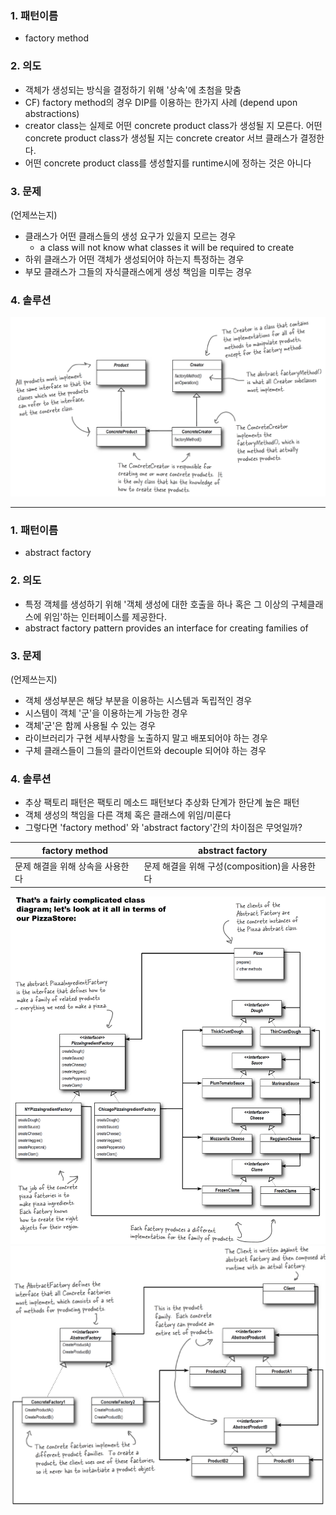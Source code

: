 ### 1. 패턴이름
- factory method

### 2. 의도
- 객체가 생성되는 방식을 결정하기 위해 '상속'에 초첨을 맞춤
- CF) factory method의 경우 DIP를 이용하는 한가지 사례 (depend upon abstractions)
- creator class는 실제로 어떤 concrete product class가 생성될 지 모른다. 어떤 concrete product class가 생성될 지는 concrete creator 서브 클래스가 결정한다.
- 어떤 concrete product class를 생성할지를 runtime시에 정하는 것은 아니다

### 3. 문제
(언제쓰는지)
- 클래스가 어떤 클래스들의 생성 요구가 있을지 모르는 경우
  - a class will not know what classes it will be required to create
- 하위 클래스가 어떤 객체가 생성되어야 하는지 특정하는 경우
- 부모 클래스가 그들의 자식클래스에게 생성 책임을 미루는 경우

### 4. 솔루션
![general_factorymethod.png](general_factorymethod.png)

---

### 1. 패턴이름
- abstract factory

### 2. 의도
- 특정 객체를 생성하기 위해 '객체 생성에 대한 호출을 하나 혹은 그 이상의 구체클래스에 위임'하는 인터페이스를 제공한다.
- abstract factory pattern provides an interface for creating families of

### 3. 문제
(언제쓰는지)
- 객체 생성부분은 해당 부분을 이용하는 시스템과 독립적인 경우
- 시스템이 객체 '군'을 이용하는게 가능한 경우
- 객체'군'은 함께 사용될 수 있는 경우
- 라이브러리가 구현 세부사항을 노출하지 말고 배포되어야 하는 경우
- 구체 클래스들이 그들의 클라이언트와 decouple 되어야 하는 경우

### 4. 솔루션
- 추상 팩토리 패턴은 팩토리 메소드 패턴보다 추상화 단계가 한단계 높은 패턴
- 객체 생성의 책임을 다른 객체 혹은 클래스에 위임/미룬다
- 그렇다면 'factory method' 와 'abstract factory'간의 차이점은 무엇일까?

|factory method|abstract factory|
|------|---|
|문제 해결을 위해 상속을 사용한다|문제 해결을 위해 구성(composition)을 사용한다|

![case_abstractfactory.png](case_abstractfactory.png)
![general_abstractfactory.png](general_abstractfactory.png)
